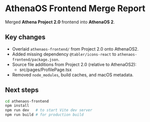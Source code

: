 # AthenaOS Frontend Merge Report

Merged **Athena Project 2.0** frontend into **AthenaOS 2**.

## Key changes
- Overlaid `athenaos-frontend/` from Project 2.0 onto AthenaOS2.
- Added missing dependency `@tabler/icons-react` to `athenaos-frontend/package.json`.
- Source file additions from Project 2.0 (relative to AthenaOS2):
  - src/pages/ProfilePage.tsx
- Removed `node_modules`, build caches, and macOS metadata.

## Next steps
```bash
cd athenaos-frontend
npm install
npm run dev   # to start Vite dev server
npm run build # for production build
```
